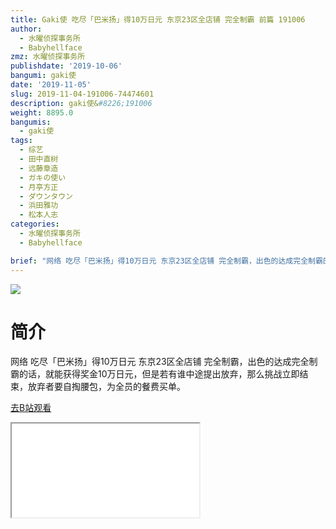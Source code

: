 ```yaml
---
title: Gaki使 吃尽「巴米扬」得10万日元 东京23区全店铺 完全制霸 前篇 191006
author:
  - 水曜侦探事务所
  - Babyhellface
zmz: 水曜侦探事务所
publishdate: '2019-10-06'
bangumi: gaki使
date: '2019-11-05'
slug: 2019-11-04-191006-74474601
description: gaki使&#8226;191006
weight: 8895.0
bangumis:
  - gaki使
tags:
  - 综艺
  - 田中直树
  - 远藤章造
  - ガキの使い
  - 月亭方正
  - ダウンタウン
  - 浜田雅功
  - 松本人志
categories:
  - 水曜侦探事务所
  - Babyhellface

brief: "网络 吃尽「巴米扬」得10万日元 东京23区全店铺 完全制霸，出色的达成完全制霸的话，就能获得奖金10万日元，但是若有谁中途提出放弃，那么挑战立即结束，放弃者要自掏腰包，为全员的餐费买单。"
---
```

![](https://raw.githubusercontent.com/tcgriffith/owaraisite/master/static/tmpimg/8e5568a06c7657fd62eadacee16dba607c4aa15b.jpg.480.jpg)
# 简介  
网络
吃尽「巴米扬」得10万日元 东京23区全店铺 完全制霸，出色的达成完全制霸的话，就能获得奖金10万日元，但是若有谁中途提出放弃，那么挑战立即结束，放弃者要自掏腰包，为全员的餐费买单。  

[去B站观看](https://www.bilibili.com/video/av74474601/)
<div class ="resp-container"><iframe class="testiframe" src="//player.bilibili.com/player.html?aid=74474601"", scrolling="no", allowfullscreen="true" > </iframe></div> 

